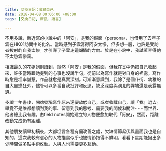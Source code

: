 ```yaml
---
title: 交換日記：收藏自己
date: 2018-04-08 00:06:00 +08:00
tags: [交換日記, 練習, 讀書]

---
```


  
  
  
不用多說，新近寫的小說中的「阿安」，是我的假面（persona），也借用了去年子雲在HK01訪問中的化名。當時感到子雲寫得阿安太慘，但多想一層，也許是受訪者投射的自我太慘，才引導了子雲走這煽情的方向。於是在小說中，我試著弄得他不太愁雲慘霧。  
  
  
相識最久的花姐姐則讀到，縱然「阿安」是我的假面，但我在文中仍把自己收起來，許多當時跟她提到的心事也沒說半句。從前以為寫作就是對自身的袒露，寫作時愈是坦率誠懇，作品就愈是真實深刻。可漸漸意識到，我除了是個仆街、幼稚的自大自戀狂外，儘管可以多番自我批評和反思，缺乏深度與洞見的弊端還是表露無遺。  
  
多讀一年書後，開始發現寫作原來還要放低自己，或者收藏自己，讓「我」退去。畢竟不是誰都想讀到我的事、留意到我的思考、需要我的問候和關注⋯⋯而世界、他者總比我有趣。由field notes開始建立的人物便愈加取代「阿安」，然而，距離改動完成仍有距離。  
  
  
其他朋友讀畢初稿後，大都坦言各種有需改善之處，欠缺情節起伏與畫面我也是自知的，這次我較有信心的人物描寫似乎也被情節拖得不鮮明，看看下星期能撥出多少時間做多點手術改動。人與人也需要更多互動。  
  
  

